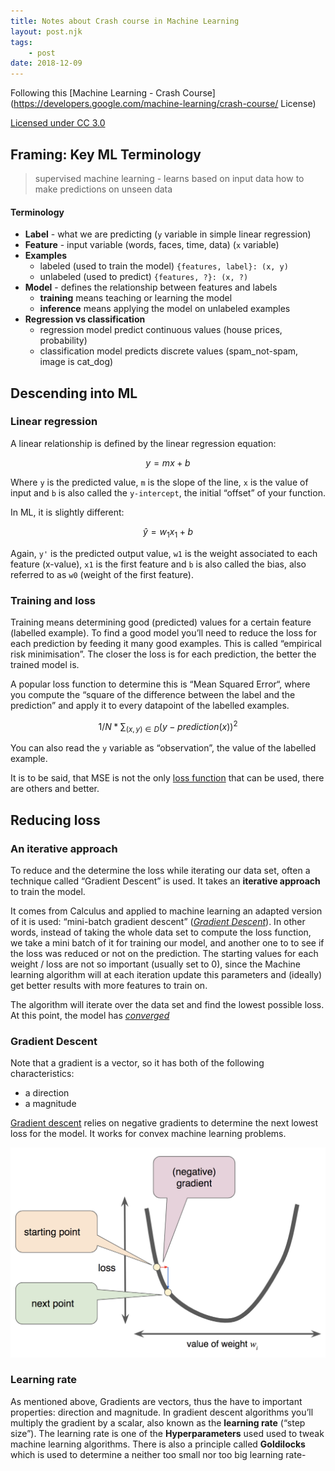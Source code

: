 ```yaml
---
title: Notes about Crash course in Machine Learning
layout: post.njk
tags:
	- post
date: 2018-12-09
---
```


Following this [Machine Learning - Crash Course](https://developers.google.com/machine-learning/crash-course/
License)

[Licensed under CC 3.0](https://creativecommons.org/licenses/by/3.0/)

## Framing: Key ML Terminology
> supervised machine learning - learns based on input data how to make predictions on unseen data

#### Terminology
- **Label** - what we are predicting (`y` variable in simple linear regression)
- **Feature** - input variable (words, faces, time, data) (`x` variable)
- **Examples**
	- labeled (used to train the model) `{features, label}: (x, y)`
	- unlabeled (used to predict) `{features, ?}: (x, ?)`
- **Model** - defines the relationship between features and labels
	- **training** means teaching or learning the model
	- **inference** means applying the model on unlabeled examples
- **Regression vs classification**
	- regression model predict continuous values (house prices, probability)
	- classification model predicts discrete values (spam_not-spam, image is cat_dog)

## Descending into ML
### Linear regression
A linear relationship is defined by the linear regression equation:

$$
y = mx + b
$$

Where `y` is the predicted value, `m` is the slope of the line, `x` is the value of input and `b` is also called the `y-intercept`, the initial “offset” of your function.

In ML, it is slightly different:

$$
\hat{y} = w_1 x_1 + b
$$


Again, `y'` is the predicted output value, `w1` is the weight associated to each feature (x-value), `x1` is the first feature and `b` is also called the bias, also referred to as `w0` (weight of the first feature).

### Training and loss
Training means determining good (predicted) values for a certain feature (labelled example). To find a good model you’ll need to reduce the loss for each prediction by feeding it many good examples. This is called “empirical  risk minimisation”. The closer the loss is for each prediction, the better the trained model is.

A popular loss function to determine this is “Mean Squared Error“, where you compute the “square of the difference between the label and the prediction” and apply it to every datapoint of the labelled examples.

$$
1 / N * \sum_{(x,y) \in D}{ } (y - prediction(x))^2
$$

You can also read the `y` variable as “observation”, the  value of the labelled example.

It is to be said, that MSE is not the only [loss function](https://developers.google.com/machine-learning/crash-course/descending-into-ml/training-and-loss) that can be used, there are others and better.

## Reducing loss
### An iterative approach
To reduce and the determine the loss while iterating our data set, often a technique called “Gradient Descent” is used. It takes an **iterative approach** to train the model.

It comes from Calculus and applied to machine learning an adapted version of it is used: “mini-batch gradient descent” ([*Gradient Descent*](https://developers.google.com/machine-learning/glossary#gradient_descent)). In other words, instead of taking the whole data set to compute the loss function, we take a mini batch of it for training our model, and another one to to see if the loss was reduced or not on the prediction. The starting values for each weight / loss are not so important (usually set to 0), since the Machine learning algorithm will at each iteration update this parameters and (ideally) get better results with more features to train on.

The algorithm will iterate over the data set and find the lowest possible loss. At this point, the model has [*converged*](https://developers.google.com/machine-learning/glossary#convergence)

### Gradient Descent

Note that a gradient is a vector, so it has both of the following characteristics:

- a direction
- a magnitude

[Gradient descent](https://developers.google.com/machine-learning/glossary#gradient_descent) relies on negative gradients to determine the next lowest loss for the model. It works for convex machine learning problems.

![](/assets/images/posts/notes-about-ml-crash-course/gradient-descent.png)

### Learning rate

As mentioned above, Gradients are vectors, thus the have to important properties: direction and magnitude. In gradient descent algorithms you’ll multiply the gradient by a scalar, also known as the **learning rate** (“step size”).
The learning rate is one of the **Hyperparameters** used used to tweak machine learning algorithms.
There is also a principle called **Goldilocks** which is used to determine a neither too small nor too big learning rate-
